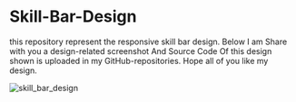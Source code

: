 # Skill-Bar-Design
this repository represent the responsive skill bar design. 
Below I am Share with you a design-related screenshot 
And Source Code Of this design shown is uploaded in my GitHub-repositories.
Hope all of you like my design.

![skill_bar_design](https://user-images.githubusercontent.com/69725593/130687337-97bfbc5a-799c-49f1-b1ca-e4e5799c5fdc.png)
